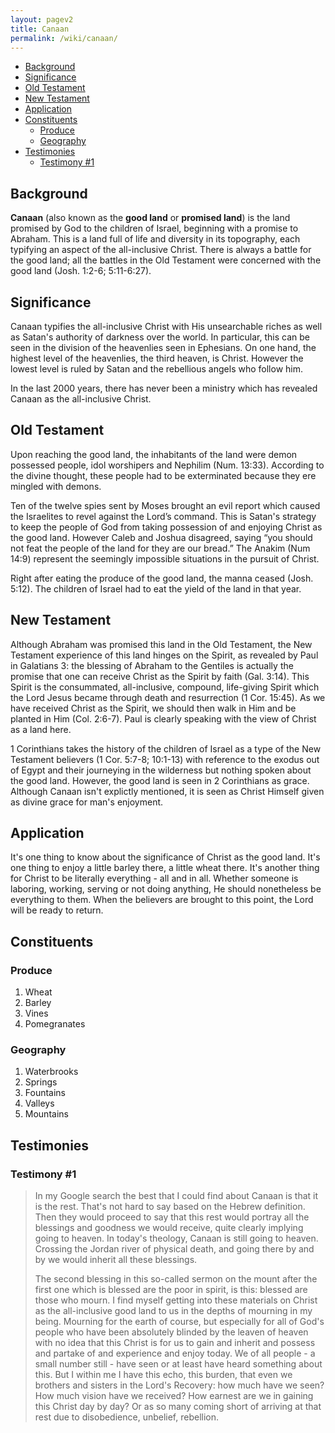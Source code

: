 ```yaml
---
layout: pagev2
title: Canaan
permalink: /wiki/canaan/
---
```

- [Background](#background)
- [Significance](#significance)
- [Old Testament](#old-testament)
- [New Testament](#new-testament)
- [Application](#application)
- [Constituents](#constituents)
  - [Produce](#produce)
  - [Geography](#geography)
- [Testimonies](#testimonies)
  - [Testimony #1](#testimony-1)


## Background

**Canaan** (also known as the **good land** or **promised land**) is the land promised by God to the children of Israel, beginning with a promise to Abraham. This is a land full of life and diversity in its topography, each typifying an aspect of the all-inclusive Christ. There is always a battle for the good land; all the battles in the Old Testament were concerned with the good land (Josh. 1:2-6; 5:11-6:27).

## Significance

Canaan typifies the all-inclusive Christ with His unsearchable riches as well as Satan's authority of darkness over the world. In particular, this can be seen in the division of the heavenlies seen in Ephesians. On one hand, the highest level of the heavenlies, the third heaven, is Christ. However the lowest level is ruled by Satan and the rebellious angels who follow him.

In the last 2000 years, there has never been a ministry which has revealed Canaan as the all-inclusive Christ. 

## Old Testament

Upon reaching the good land, the inhabitants of the land were demon possessed people, idol worshipers and Nephilim (Num. 13:33). According to the divine thought, these people had to be exterminated because they ere mingled with demons. 

Ten of the twelve spies sent by Moses brought an evil report which caused the Israelites to revel against the Lord’s command. This is Satan's strategy to keep the people of God from taking possession of and enjoying Christ as the good land. However Caleb and Joshua disagreed, saying “you should not feat the people of the land for they are our bread.”  The Anakim (Num 14:9) represent the seemingly impossible situations in the pursuit of Christ.

Right after eating the produce of the good land, the manna ceased (Josh. 5:12). The children of Israel had to eat the yield of the land in that year.

## New Testament

Although Abraham was promised this land in the Old Testament, the New Testament experience of this land hinges on the Spirit, as revealed by Paul in Galatians 3: the blessing of Abraham to the Gentiles is actually the promise that one can receive Christ as the Spirit by faith (Gal. 3:14). This Spirit is the consummated, all-inclusive, compound, life-giving Spirit which the Lord Jesus became through death and resurrection (1 Cor. 15:45). As we have received Christ as the Spirit, we should then walk in Him and be planted in Him (Col. 2:6-7). Paul is clearly speaking with the view of Christ as a land here.

1 Corinthians takes the history of the children of Israel as a type of the New Testament believers (1 Cor. 5:7-8; 10:1-13) with reference to the exodus out of Egypt and their journeying in the wilderness but nothing spoken about the good land. However, the good land is seen in 2 Corinthians as grace. Although Canaan isn't explictly mentioned, it is seen as Christ Himself given as divine grace for man's enjoyment.

## Application

It's one thing to know about the significance of Christ as the good land. It's one thing to enjoy a little barley there, a little wheat there. It's another thing for Christ to be literally everything - all and in all. Whether someone is laboring, working, serving or not doing anything, He should nonetheless be everything to them. When the believers are brought to this point, the Lord will be ready to return. 

## Constituents

### Produce

1. Wheat
2. Barley
3. Vines
4. Pomegranates

### Geography

1. Waterbrooks
2. Springs
3. Fountains
4. Valleys
5. Mountains

## Testimonies

### Testimony #1

>In my Google search the best that I could find about Canaan is that it is the rest. That's not hard to say based on the Hebrew definition. Then they would proceed to say that this rest would portray all the blessings and goodness we would receive, quite clearly implying going to heaven. In today's theology, Canaan is still going to heaven. Crossing the Jordan river of physical death, and going there by and by we would inherit all these blessings. 
>
>The second blessing in this so-called sermon on the mount after the first one which is blessed are the poor in spirit, is this: blessed are those who mourn. I find myself getting into these materials on Christ as the all-inclusive good land to us in the depths of mourning in my being. Mourning for the earth of course, but especially for all of God's people who have been absolutely blinded by the leaven of heaven with no idea that this Christ is for us to gain and inherit and possess and partake of and experience and enjoy today. We of all people - a small number still - have seen or at least have heard something about this. But I within me I have this echo, this burden, that even we brothers and sisters in the Lord's Recovery: how much have we seen? How much vision have we received? How earnest are we in gaining this Christ day by day? Or as so many coming short of arriving at that rest due to disobedience, unbelief, rebellion.